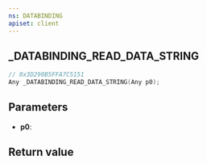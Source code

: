 ```yaml
---
ns: DATABINDING
apiset: client
---
```

## _DATABINDING_READ_DATA_STRING

```c
// 0x3D290B5FFA7C5151
Any _DATABINDING_READ_DATA_STRING(Any p0);
```


## Parameters
* **p0**:

## Return value

